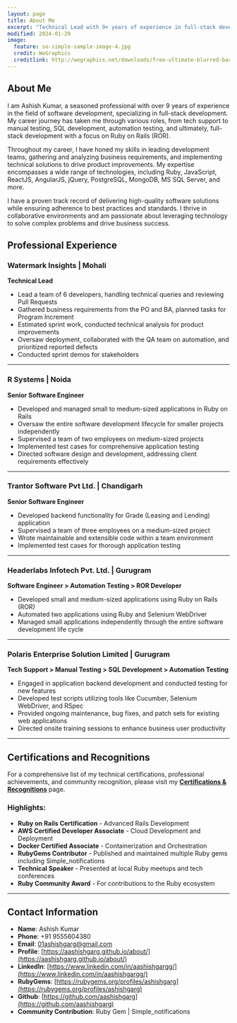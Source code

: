 ```yaml
---
layout: page
title: About Me
excerpt: "Technical Lead with 9+ years of experience in full-stack development"
modified: 2024-01-29
image:
  feature: so-simple-sample-image-4.jpg
  credit: WeGraphics
  creditlink: http://wegraphics.net/downloads/free-ultimate-blurred-background-pack/
---
```


## About Me

I am Ashish Kumar, a seasoned professional with over 9 years of experience in the field of software development, specializing in full-stack development. My career journey has taken me through various roles, from tech support to manual testing, SQL development, automation testing, and ultimately, full-stack development with a focus on Ruby on Rails (ROR).

Throughout my career, I have honed my skills in leading development teams, gathering and analyzing business requirements, and implementing technical solutions to drive product improvements. My expertise encompasses a wide range of technologies, including Ruby, JavaScript, ReactJS, AngularJS, jQuery, PostgreSQL, MongoDB, MS SQL Server, and more.

I have a proven track record of delivering high-quality software solutions while ensuring adherence to best practices and standards. I thrive in collaborative environments and am passionate about leveraging technology to solve complex problems and drive business success.

## Professional Experience

### Watermark Insights | Mohali

**Technical Lead**

- Lead a team of 6 developers, handling technical queries and reviewing Pull Requests
- Gathered business requirements from the PO and BA, planned tasks for Program Increment
- Estimated sprint work, conducted technical analysis for product improvements
- Oversaw deployment, collaborated with the QA team on automation, and prioritized reported defects
- Conducted sprint demos for stakeholders

---

### R Systems | Noida

**Senior Software Engineer**

- Developed and managed small to medium-sized applications in Ruby on Rails
- Oversaw the entire software development lifecycle for smaller projects independently
- Supervised a team of two employees on medium-sized projects
- Implemented test cases for comprehensive application testing
- Directed software design and development, addressing client requirements effectively

---

### Trantor Software Pvt Ltd. | Chandigarh

**Senior Software Engineer**

- Developed backend functionality for Grade (Leasing and Lending) application
- Supervised a team of three employees on a medium-sized project
- Wrote maintainable and extensible code within a team environment
- Implemented test cases for thorough application testing

---

### Headerlabs Infotech Pvt. Ltd. | Gurugram

**Software Engineer > Automation Testing > ROR Developer**

- Developed small and medium-sized applications using Ruby on Rails (ROR)
- Automated two applications using Ruby and Selenium WebDriver
- Managed small applications independently through the entire software development life cycle

---

### Polaris Enterprise Solution Limited | Gurugram

**Tech Support > Manual Testing > SQL Development > Automation Testing**

- Engaged in application backend development and conducted testing for new features
- Developed test scripts utilizing tools like Cucumber, Selenium WebDriver, and RSpec
- Provided ongoing maintenance, bug fixes, and patch sets for existing web applications
- Directed onsite training sessions to enhance business user productivity

---

## Certifications and Recognitions

For a comprehensive list of my technical certifications, professional achievements, and community recognition, please visit my **[Certifications & Recognitions](/certifications/)** page.

### Highlights:
- **Ruby on Rails Certification** - Advanced Rails Development
- **AWS Certified Developer Associate** - Cloud Development and Deployment
- **Docker Certified Associate** - Containerization and Orchestration
- **RubyGems Contributor** - Published and maintained multiple Ruby gems including Simple_notifications
- **Technical Speaker** - Presented at local Ruby meetups and tech conferences
- **Ruby Community Award** - For contributions to the Ruby ecosystem

---

## Contact Information

- **Name**: Ashish Kumar
- **Phone**: +91 9555604380
- **Email**: [01ashishgarg@gmail.com](mailto:01ashishgarg@gmail.com)
- **Profile**: [https://aashishgarg.github.io/about/](https://aashishgarg.github.io/about/)
- **LinkedIn**: [https://www.linkedin.com/in/aashishgargg/](https://www.linkedin.com/in/aashishgargg/)
- **RubyGems**: [https://rubygems.org/profiles/ashishgarg](https://rubygems.org/profiles/ashishgarg)
- **Github**: [https://github.com/aashishgarg](https://github.com/aashishgarg)
- **Community Contribution**: Ruby Gem | Simple_notifications

